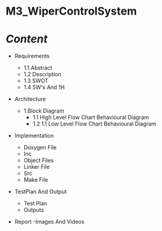 # M3_WiperControlSystem
# *Content*

- Requirements
   - 1.1 Abstract
   - 1.2 Description
   - 1.3 SWOT
   - 1.4 5W's And 1H

- Architecture
   - 1.Block Diagram
     - 1.1 High Level Flow Chart Behavioural Diagram
     - 1.2 1.1 Low Level Flow Chart Behavioural Diagram

- Implementation
   - Doxygen File
   - Inc
   - Object Files
   - Linker File
   - Src
   - Make File

- TestPlan And Output
  - Test Plan
  - Outputs
  
- Report
-Images And Videos